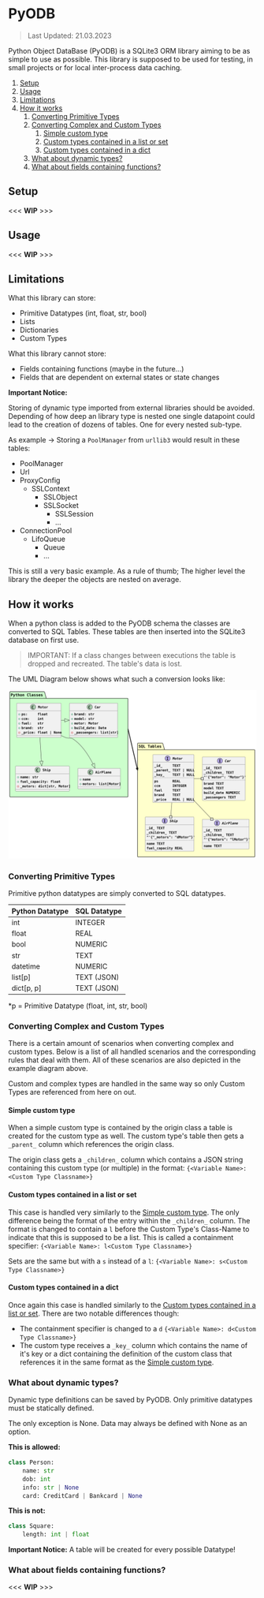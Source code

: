# PyODB

> Last Updated: 21.03.2023

Python Object DataBase (PyODB) is a SQLite3 ORM library aiming to be as simple to use as possible.
This library is supposed to be used for testing, in small projects or for local inter-process data caching.

1. [Setup](#setup)
2. [Usage](#usage)
3. [Limitations](#limitations)
4. [How it works](#how-it-works)
   1. [Converting Primitive Types](#converting-primitive-types)
   2. [Converting Complex and Custom Types](#converting-complex-and-custom-types)
      1. [Simple custom type](#simple-custom-type)
      2. [Custom types contained in a list or set](#custom-types-contained-in-a-list-or-set)
      3. [Custom types contained in a dict](#custom-types-contained-in-a-dict)
   3. [What about dynamic types?](#what-about-dynamic-types)
   4. [What about fields containing functions?](#what-about-fields-containing-functions)

## Setup

<<< **WIP** >>>

## Usage

<<< **WIP** >>>

## Limitations

What this library can store:
- Primitive Datatypes (int, float, str, bool)
- Lists
- Dictionaries
- Custom Types

What this library cannot store:
- Fields containing functions (maybe in the future...)
- Fields that are dependent on external states or state changes

**Important Notice:**

Storing of dynamic type imported from external libraries should be avoided.
Depending of how deep an library type is nested one single datapoint could lead to the creation of
dozens of tables. One for every nested sub-type.

As example -> Storing a `PoolManager` from `urllib3` would result in these tables:
- PoolManager
- Url
- ProxyConfig
  - SSLContext
    - SSLObject
    - SSLSocket
      - SSLSession
      - ...
- ConnectionPool
  - LifoQueue
    - Queue
    - ...

This is still a very basic example. As a rule of thumb; The higher level the library the deeper the
objects are nested on average.

## How it works

When a python class is added to the PyODB schema the classes are converted to SQL Tables.
These tables are then inserted into the SQLite3 database on first use.

> IMPORTANT: If a class changes between executions the table is dropped and recreated. The table's
> data is lost.

The UML Diagram below shows what such a conversion looks like:

![Conversion Diagram](./docs/img/conversion_example.svg)

### Converting Primitive Types

Primitive python datatypes are simply converted to SQL datatypes.

| Python Datatype | SQL Datatype |
|-----------------|--------------|
| int | INTEGER |
| float | REAL |
| bool | NUMERIC |
| str | TEXT |
| datetime | NUMERIC |
| list[p] | TEXT (JSON) |
| dict[p, p] | TEXT (JSON) |

*p = Primitive Datatype (float, int, str, bool)

### Converting Complex and Custom Types

There is a certain amount of scenarios when converting complex and custom types. Below is a list of
all handled scenarios and the corresponding rules that deal with them. All of these scenarios are
also depicted in the example diagram above.

Custom and complex types are handled in the same way so only Custom Types are referenced from here
on out.

#### Simple custom type

When a simple custom type is contained by the origin class a table is created for the custom type as
well. The custom type's table then gets a `_parent_` column which references the origin class.

The origin class gets a `_children_` column which contains a JSON string containing this custom type
(or multiple) in the format: `{<Variable Name>: <Custom Type Classname>}`

#### Custom types contained in a list or set

This case is handled very similarly to the [Simple custom type](#simple-custom-type). The only
difference being the format of the entry within the `_children_` column. The format is changed to
contain a `l` before the Custom Type's Class-Name to indicate that this is supposed to be a list.
This is called a containment specifier:
`{<Variable Name>: l<Custom Type Classname>}`

Sets are the same but with a `s` instead of a `l`:
`{<Variable Name>: s<Custom Type Classname>}`

#### Custom types contained in a dict

Once again this case is handled similarly to the [Custom types contained in a list or set](#custom-types-contained-in-a-list-or-set).
There are two notable differences though:

- The containment specifier is changed to a `d`
  `{<Variable Name>: d<Custom Type Classname>}`
- The custom type receives a `_key_` column which contains the name of it's key or a dict containing
  the definition of the custom class that references it in the same format as the [Simple custom type](#simple-custom-type).

### What about dynamic types?

Dynamic type definitions can be saved by PyODB.
Only primitive datatypes must be statically defined.

The only exception is None. Data may always be defined with None as an option.

**This is allowed:**
```python
class Person:
    name: str
    dob: int
    info: str | None
    card: CreditCard | Bankcard | None
```

**This is not:**
```python
class Square:
    length: int | float
```

**Important Notice:**
A table will be created for every possible Datatype!

### What about fields containing functions?

<<< **WIP** >>>
